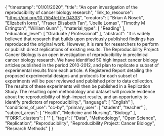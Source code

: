 {
    "timestamp": "01/01/2020",
    "title": "An open investigation of the reproducibility of cancer biology research",
    "link_to_resource": "https://doi.org/10.7554/eLife.04333",
    "creators": [
        "Brian A Nosek",
        "Elizabeth Iorns",
        "Fraser Elisabeth Tan",
        "Joelle Lomax",
        "Timothy M Errington",
        "William Gunn"
    ],
    "material_type": [
        "Reading"
    ],
    "education_level": [
        "Graduate / Professional"
    ],
    "abstract": "It is widely believed that research that builds upon previously published findings has reproduced the original work. However, it is rare for researchers to perform or publish direct replications of existing results. The Reproducibility Project: Cancer Biology is an open investigation of reproducibility in preclinical cancer biology research. We have identified 50 high impact cancer biology articles published in the period 2010-2012, and plan to replicate a subset of experimental results from each article. A Registered Report detailing the proposed experimental designs and protocols for each subset of experiments will be peer reviewed and published prior to data collection. The results of these experiments will then be published in a Replication Study. The resulting open methodology and dataset will provide evidence about the reproducibility of high-impact results, and an opportunity to identify predictors of reproducibility.",
    "language": [
        "English"
    ],
    "conditions_of_use": "cc-by",
    "primary_user": [
        "student",
        "teacher"
    ],
    "subject_areas": [
        "Health",
        "Medicine and Nursing",
        "Biology"
    ],
    "FORRT_clusters": [
        ""
    ],
    "tags": [
        "Data",
        "Methodology",
        "Open Science",
        "Replication",
        "Reproducibility",
        "Reproducibility Project: Cancer Biology",
        "Research Methods"
    ]
}